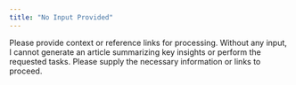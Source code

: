 ```yaml
---
title: "No Input Provided"
---
```


Please provide context or reference links for processing. Without any input, I cannot generate an article summarizing key insights or perform the requested tasks. Please supply the necessary information or links to proceed.